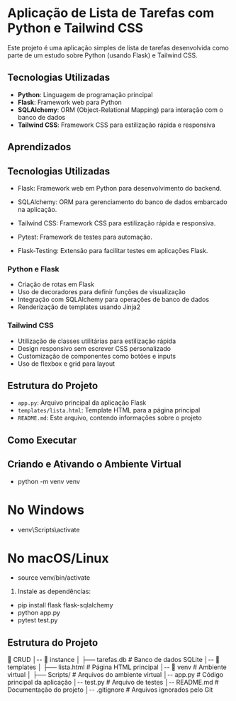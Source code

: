 # Aplicação de Lista de Tarefas com Python e Tailwind CSS

Este projeto é uma aplicação simples de lista de tarefas desenvolvida como parte de um estudo sobre Python (usando Flask) e Tailwind CSS.

## Tecnologias Utilizadas

- **Python**: Linguagem de programação principal
- **Flask**: Framework web para Python
- **SQLAlchemy**: ORM (Object-Relational Mapping) para interação com o banco de dados
- **Tailwind CSS**: Framework CSS para estilização rápida e responsiva

## Aprendizados

## Tecnologias Utilizadas

- Flask: Framework web em Python para desenvolvimento do backend.

- SQLAlchemy: ORM para gerenciamento do banco de dados embarcado na aplicação.

- Tailwind CSS: Framework CSS para estilização rápida e responsiva.

- Pytest: Framework de testes para automação.

- Flask-Testing: Extensão para facilitar testes em aplicações Flask.

### Python e Flask

- Criação de rotas em Flask
- Uso de decoradores para definir funções de visualização
- Integração com SQLAlchemy para operações de banco de dados
- Renderização de templates usando Jinja2

### Tailwind CSS

- Utilização de classes utilitárias para estilização rápida
- Design responsivo sem escrever CSS personalizado
- Customização de componentes como botões e inputs
- Uso de flexbox e grid para layout

## Estrutura do Projeto

- `app.py`: Arquivo principal da aplicação Flask
- `templates/lista.html`: Template HTML para a página principal
- `README.md`: Este arquivo, contendo informações sobre o projeto

## Como Executar

## Criando e Ativando o Ambiente Virtual

- python -m venv venv
# No Windows
- venv\Scripts\activate
# No macOS/Linux
- source venv/bin/activate

1. Instale as dependências:

- pip install flask flask-sqlalchemy
- python app.py
- pytest test.py

## Estrutura do Projeto 

📂 CRUD
│-- 📂 instance
│   ├── tarefas.db  # Banco de dados SQLite
│-- 📂 templates
│   ├── lista.html  # Página HTML principal
│-- 📂 venv  # Ambiente virtual
│   ├── Scripts/  # Arquivos do ambiente virtual
│-- app.py  # Código principal da aplicação
│-- test.py  # Arquivo de testes
│-- README.md  # Documentação do projeto
│-- .gitignore  # Arquivos ignorados pelo Git
